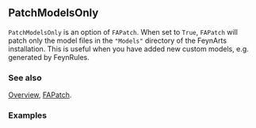 ## PatchModelsOnly

`PatchModelsOnly` is an option of `FAPatch`. When set to `True`, `FAPatch` will patch only the model files in the `"Models"` directory of the FeynArts installation. This is useful when you have added new custom models, e.g. generated by FeynRules.

### See also

[Overview](Extra/FeynCalc.md), [FAPatch](FAPatch.md).

### Examples